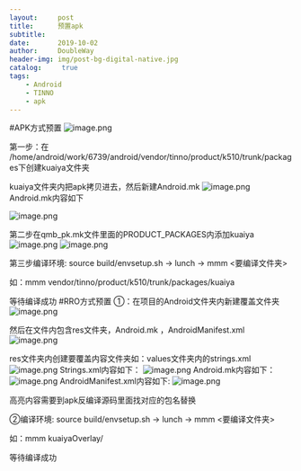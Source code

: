 ```yaml
---
layout:     post
title:      预置apk
subtitle:   
date:       2019-10-02
author:     DoubleWay
header-img: img/post-bg-digital-native.jpg
catalog: 	 true
tags:
    - Android
    - TINNO
    - apk
---
```

#APK方式预置
![image.png](https://upload-images.jianshu.io/upload_images/16808961-e8a60e38a9a76f15.png?imageMogr2/auto-orient/strip%7CimageView2/2/w/1240)


第一步：在 /home/android/work/6739/android/vendor/tinno/product/k510/trunk/packages下创建kuaiya文件夹

 kuaiya文件夹内把apk拷贝进去，然后新建Android.mk
![image.png](https://upload-images.jianshu.io/upload_images/16808961-1fc491055bdb1522.png?imageMogr2/auto-orient/strip%7CimageView2/2/w/1240)
Android.mk内容如下

![image.png](https://upload-images.jianshu.io/upload_images/16808961-b11a2af9253b0444.png?imageMogr2/auto-orient/strip%7CimageView2/2/w/1240)


第二步在qmb_pk.mk文件里面的PRODUCT_PACKAGES内添加kuaiya
![image.png](https://upload-images.jianshu.io/upload_images/16808961-39267056ce2b7272.png?imageMogr2/auto-orient/strip%7CimageView2/2/w/1240)
![image.png](https://upload-images.jianshu.io/upload_images/16808961-10fd72a2c4b782ab.png?imageMogr2/auto-orient/strip%7CimageView2/2/w/1240)

第三步编译环境: source build/envsetup.sh   → lunch → mmm <要编译文件夹>

如：mmm  vendor/tinno/product/k510/trunk/packages/kuaiya

等待编译成功
#RRO方式预置
①：在项目的Android文件夹内新建覆盖文件夹
![image.png](https://upload-images.jianshu.io/upload_images/16808961-406b27c04ede3225.png?imageMogr2/auto-orient/strip%7CimageView2/2/w/1240)

然后在文件内包含res文件夹，Android.mk ，AndroidManifest.xml
![image.png](https://upload-images.jianshu.io/upload_images/16808961-c6a1a5d105bcc558.png?imageMogr2/auto-orient/strip%7CimageView2/2/w/1240)


res文件夹内创建要覆盖内容文件夹如：values文件夹内的strings.xml
![image.png](https://upload-images.jianshu.io/upload_images/16808961-7aa553edf4177189.png?imageMogr2/auto-orient/strip%7CimageView2/2/w/1240)
Strings.xml内容如下：
![image.png](https://upload-images.jianshu.io/upload_images/16808961-86c3f6fd0916790a.png?imageMogr2/auto-orient/strip%7CimageView2/2/w/1240)
Android.mk内容如下：
![image.png](https://upload-images.jianshu.io/upload_images/16808961-379bec83d9782033.png?imageMogr2/auto-orient/strip%7CimageView2/2/w/1240)
AndroidManifest.xml内容如下:
![image.png](https://upload-images.jianshu.io/upload_images/16808961-a23c991a9decb064.png?imageMogr2/auto-orient/strip%7CimageView2/2/w/1240)


高亮内容需要到apk反编译源码里面找对应的包名替换

②编译环境: source build/envsetup.sh   → lunch → mmm <要编译文件夹>

如：mmm  kuaiyaOverlay/

等待编译成功
